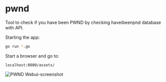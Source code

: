 # pwnd
Tool to check if you have been PWND by checking haveibeenpnd database with API.

Starting the app:
```bash
go run *.go
```

Start a browser and go to:
```
localhost:8080/assets/
```
![PWND Webui-screenshot](https://amkuperus.nl/images/PWND_Screenshot_19052018.png "Optional PWND Webui screenshot")
